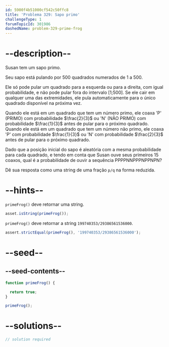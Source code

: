 ```yaml
---
id: 5900f4b51000cf542c50ffc8
title: 'Problema 329: Sapo primo'
challengeType: 1
forumTopicId: 301986
dashedName: problem-329-prime-frog
---
```


# --description--

Susan tem um sapo primo.

Seu sapo está pulando por 500 quadrados numerados de 1 a 500.

Ele só pode pular um quadrado para a esquerda ou para a direita, com igual probabilidade, e não pode pular fora do intervalo [1;500]. Se ele cair em qualquer uma das extremidades, ele pula automaticamente para o único quadrado disponível na próxima vez.

Quando ele está em um quadrado que tem um número primo, ele coaxa 'P' (PRIMO) com probabilidade $\frac{2}{3}$ ou 'N' (NÃO PRIMO) com probabilidade $\frac{1}{3}$ antes de pular para o próximo quadrado. Quando ele está em um quadrado que tem um número não primo, ele coaxa 'P' com probabilidade $\frac{1}{3}$ ou 'N' com probabilidade $\frac{2}{3}$ antes de pular para o próximo quadrado.

Dado que a posição inicial do sapo é aleatória com a mesma probabilidade para cada quadrado, e tendo em conta que Susan ouve seus primeiros 15 coaxos, qual é a probabilidade de ouvir a sequência PPPPNNPPPNPPNPN?

Dê sua resposta como uma string de uma fração `p/q` na forma reduzida.

# --hints--

`primeFrog()` deve retornar uma string.

```js
asset.isString(primeFrog());
```

`primeFrog()` deve retornar a string `199740353/29386561536000`.

```js
assert.strictEqual(primeFrog(), '199740353/29386561536000');
```

# --seed--

## --seed-contents--

```js
function primeFrog() {

  return true;
}

primeFrog();
```

# --solutions--

```js
// solution required
```
